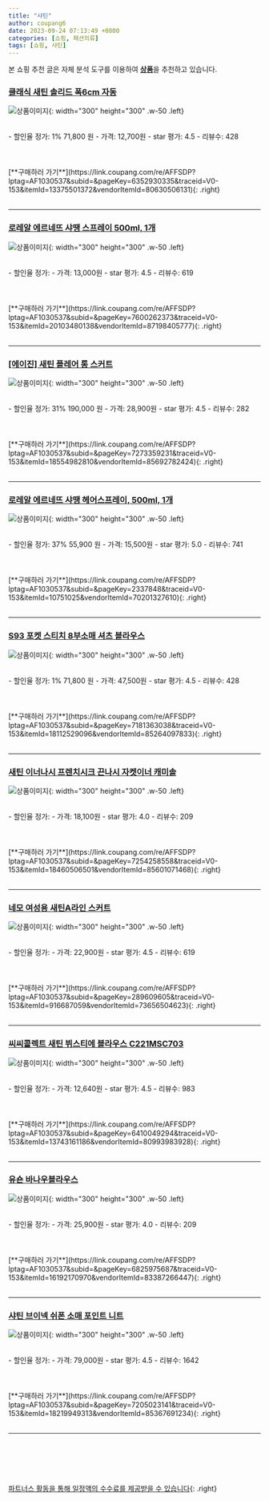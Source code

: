 ```yaml
---
title: "샤틴"
author: coupang6
date: 2023-09-24 07:13:49 +0800
categories: [쇼핑, 패션의류]
tags: [쇼핑, 샤틴]
---
```


본 쇼핑 추천 글은 자체 분석 도구를 이용하여 [**상품**](https://link.coupang.com/a/bao1ui)을 추천하고 있습니다.

### [클래식 새틴 솔리드 폭6cm 자동](https://link.coupang.com/re/AFFSDP?lptag=AF1030537&subid=&pageKey=6352930335&traceid=V0-153&itemId=13375501372&vendorItemId=80630506131)

![상품이미지](https://thumbnail6.coupangcdn.com/thumbnails/remote/230x230ex/image/vendor_inventory/bae5/48f3d4474d8ef48314ad37acb0b3874caacca7666f1c24d9b5e9ca877c9c.jpg){: width="300" height="300" .w-50 .left}


<br>
- 할인율 정가: 1%  71,800   원
- 가격: 12,700원
- star 평가: 4.5
- 리뷰수: 428
<br>
<br>
<br>
<br>
[**구매하러 가기**](https://link.coupang.com/re/AFFSDP?lptag=AF1030537&subid=&pageKey=6352930335&traceid=V0-153&itemId=13375501372&vendorItemId=80630506131){: .right}
<br>
<br>

---

### [로레알 에르네뜨 샤땡 스프레이 500ml, 1개](https://link.coupang.com/re/AFFSDP?lptag=AF1030537&subid=&pageKey=7600262373&traceid=V0-153&itemId=20103480138&vendorItemId=87198405777)

![상품이미지](https://thumbnail9.coupangcdn.com/thumbnails/remote/230x230ex/image/vendor_inventory/526d/61d0c4d0cc2b1e53b9c3c8271630906444109f3f3f8756dca41397b4bd13.jpg){: width="300" height="300" .w-50 .left}


<br>
- 할인율 정가: 
- 가격: 13,000원
- star 평가: 4.5
- 리뷰수: 619
<br>
<br>
<br>
<br>
[**구매하러 가기**](https://link.coupang.com/re/AFFSDP?lptag=AF1030537&subid=&pageKey=7600262373&traceid=V0-153&itemId=20103480138&vendorItemId=87198405777){: .right}
<br>
<br>

---

### [[에이진] 새틴 플레어 롱 스커트](https://link.coupang.com/re/AFFSDP?lptag=AF1030537&subid=&pageKey=7273359231&traceid=V0-153&itemId=18554982810&vendorItemId=85692782424)

![상품이미지](https://thumbnail8.coupangcdn.com/thumbnails/remote/230x230ex/image/vendor_inventory/5826/aa668c3f057a7075d37c70de7b81e77ed7920d356f263f0a5d4fc7379d84.jpg){: width="300" height="300" .w-50 .left}


<br>
- 할인율 정가: 31%  190,000   원
- 가격: 28,900원
- star 평가: 4.5
- 리뷰수: 282
<br>
<br>
<br>
<br>
[**구매하러 가기**](https://link.coupang.com/re/AFFSDP?lptag=AF1030537&subid=&pageKey=7273359231&traceid=V0-153&itemId=18554982810&vendorItemId=85692782424){: .right}
<br>
<br>

---

### [로레알 에르네뜨 샤땡 헤어스프레이, 500ml, 1개](https://link.coupang.com/re/AFFSDP?lptag=AF1030537&subid=&pageKey=2337848&traceid=V0-153&itemId=10751025&vendorItemId=70201327610)

![상품이미지](https://thumbnail8.coupangcdn.com/thumbnails/remote/230x230ex/image/product/image/vendoritem/2017/10/13/3000239713/8deaeb4e-aee4-420b-92af-9f75b4e55305.jpg){: width="300" height="300" .w-50 .left}


<br>
- 할인율 정가: 37%  55,900   원
- 가격: 15,500원
- star 평가: 5.0
- 리뷰수: 741
<br>
<br>
<br>
<br>
[**구매하러 가기**](https://link.coupang.com/re/AFFSDP?lptag=AF1030537&subid=&pageKey=2337848&traceid=V0-153&itemId=10751025&vendorItemId=70201327610){: .right}
<br>
<br>

---

### [S93 포켓 스티치 8부소매 셔츠 블라우스](https://link.coupang.com/re/AFFSDP?lptag=AF1030537&subid=&pageKey=7181363038&traceid=V0-153&itemId=18112529096&vendorItemId=85264097833)

![상품이미지](https://thumbnail7.coupangcdn.com/thumbnails/remote/230x230ex/image/vendor_inventory/e1b3/8a4e7b58b924d03daace5a8d90f0d652af78c7451cba661a83966bb14f58.jpg){: width="300" height="300" .w-50 .left}


<br>
- 할인율 정가: 1%  71,800   원
- 가격: 47,500원
- star 평가: 4.5
- 리뷰수: 428
<br>
<br>
<br>
<br>
[**구매하러 가기**](https://link.coupang.com/re/AFFSDP?lptag=AF1030537&subid=&pageKey=7181363038&traceid=V0-153&itemId=18112529096&vendorItemId=85264097833){: .right}
<br>
<br>

---

### [새틴 이너나시 프렌치시크 끈나시 자켓이너 캐미솔](https://link.coupang.com/re/AFFSDP?lptag=AF1030537&subid=&pageKey=7254258558&traceid=V0-153&itemId=18460506501&vendorItemId=85601071468)

![상품이미지](https://thumbnail10.coupangcdn.com/thumbnails/remote/230x230ex/image/vendor_inventory/fe44/3f94577c65f824068c423a137944f709dca6f09aa4b180a4d4b286aeb9d6.jpg){: width="300" height="300" .w-50 .left}


<br>
- 할인율 정가: 
- 가격: 18,100원
- star 평가: 4.0
- 리뷰수: 209
<br>
<br>
<br>
<br>
[**구매하러 가기**](https://link.coupang.com/re/AFFSDP?lptag=AF1030537&subid=&pageKey=7254258558&traceid=V0-153&itemId=18460506501&vendorItemId=85601071468){: .right}
<br>
<br>

---

### [네모 여성용 새틴A라인 스커트](https://link.coupang.com/re/AFFSDP?lptag=AF1030537&subid=&pageKey=289609605&traceid=V0-153&itemId=916687059&vendorItemId=73656504623)

![상품이미지](https://thumbnail9.coupangcdn.com/thumbnails/remote/230x230ex/image/vendor_inventory/d885/3ff459b0b7f9d1bdf7014b30f6d268a611801495309c25065acd2b8e5196.jpg){: width="300" height="300" .w-50 .left}


<br>
- 할인율 정가: 
- 가격: 22,900원
- star 평가: 4.5
- 리뷰수: 619
<br>
<br>
<br>
<br>
[**구매하러 가기**](https://link.coupang.com/re/AFFSDP?lptag=AF1030537&subid=&pageKey=289609605&traceid=V0-153&itemId=916687059&vendorItemId=73656504623){: .right}
<br>
<br>

---

### [씨씨콜렉트 새틴 뷔스티에 블라우스 C221MSC703](https://link.coupang.com/re/AFFSDP?lptag=AF1030537&subid=&pageKey=6410049294&traceid=V0-153&itemId=13743161186&vendorItemId=80993983928)

![상품이미지](https://thumbnail10.coupangcdn.com/thumbnails/remote/230x230ex/image/retail/images/2022/03/22/9/6/551fa0e3-0ff0-4645-b8cc-b3c9be9cc11f.jpg){: width="300" height="300" .w-50 .left}


<br>
- 할인율 정가: 
- 가격: 12,640원
- star 평가: 4.5
- 리뷰수: 983
<br>
<br>
<br>
<br>
[**구매하러 가기**](https://link.coupang.com/re/AFFSDP?lptag=AF1030537&subid=&pageKey=6410049294&traceid=V0-153&itemId=13743161186&vendorItemId=80993983928){: .right}
<br>
<br>

---

### [유숀 바나우블라우스](https://link.coupang.com/re/AFFSDP?lptag=AF1030537&subid=&pageKey=6825975687&traceid=V0-153&itemId=16192170970&vendorItemId=83387266447)

![상품이미지](https://thumbnail10.coupangcdn.com/thumbnails/remote/230x230ex/image/vendor_inventory/62f8/43186d948f50c9965b5f0dd8bee1a7d743bfefb07e475cfc3e567f46586b.jpg){: width="300" height="300" .w-50 .left}


<br>
- 할인율 정가: 
- 가격: 25,900원
- star 평가: 4.0
- 리뷰수: 209
<br>
<br>
<br>
<br>
[**구매하러 가기**](https://link.coupang.com/re/AFFSDP?lptag=AF1030537&subid=&pageKey=6825975687&traceid=V0-153&itemId=16192170970&vendorItemId=83387266447){: .right}
<br>
<br>

---

### [샤틴 브이넥 쉬폰 소매 포인트 니트](https://link.coupang.com/re/AFFSDP?lptag=AF1030537&subid=&pageKey=7205023141&traceid=V0-153&itemId=18219949313&vendorItemId=85367691234)

![상품이미지](https://thumbnail8.coupangcdn.com/thumbnails/remote/230x230ex/image/vendor_inventory/a5b3/f83c1bcf9fdca0d4b83988ddb9475f70a5509d58875c1b6439285eb54768.jpg){: width="300" height="300" .w-50 .left}


<br>
- 할인율 정가: 
- 가격: 79,000원
- star 평가: 4.5
- 리뷰수: 1642
<br>
<br>
<br>
<br>
[**구매하러 가기**](https://link.coupang.com/re/AFFSDP?lptag=AF1030537&subid=&pageKey=7205023141&traceid=V0-153&itemId=18219949313&vendorItemId=85367691234){: .right}
<br>
<br>

---
<br><br><br><br><br> [파트너스 활동을 통해 일정액의 수수료를 제공받을 수 있습니다](https://link.coupang.com/a/bao1ui){: .right}